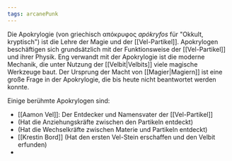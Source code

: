 ```yaml
---
tags: arcanePunk
---
```

 
Die Apokrylogie (von griechisch απόκρυφος *apókryfos* für "Okkult, kryptisch") ist die Lehre der Magie und der [[Vel-Partikel]]. Apokrylogen beschäftigen sich grundsätzlich mit der Funktionsweise der [[Vel-Partikel]] und ihrer Physik. Eng verwandt mit der Apokrylogie ist die moderne Mechanik, die unter Nutzung der [[Velbit|Velbits]] viele magische Werkzeuge baut. 
Der Ursprung der Macht von [[Magier|Magiern]] ist eine große Frage in der Apokrylogie, die bis heute nicht beantwortet werden konnte.

Einige berühmte Apokrylogen sind:
 - [[Aamon Vel]]: Der Entdecker und Namensvater der [[Vel-Partikel]]
 - (Hat die Anziehungskräfte zwischen den Partikeln entdeckt)
 - (Hat die Wechselkräfte zwischen Materie und Partikeln entdeckt)
 - [[Krestin Bord]] (Hat den ersten Vel-Stein erschaffen und den Velbit erfunden)
 - 